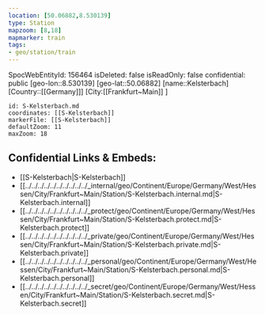 ```yaml
---
location: [50.06882,8.530139]
type: Station 
mapzoom: [8,18] 
mapmarker: train 
tags:
- geo/station/train
---
```

SpocWebEntityId: 156464
isDeleted: false
isReadOnly: false
confidential: public
[geo-lon::8.530139]
[geo-lat::50.06882]
[name::Kelsterbach]
[Country::[[Germany]]]
[City:[[Frankfurt~Main]] ]


```leaflet
id: S-Kelsterbach.md
coordinates: [[S-Kelsterbach]]
markerFile: [[S-Kelsterbach]]
defaultZoom: 11 
maxZoom: 18
```


## Confidential Links & Embeds: 
- [[S-Kelsterbach|S-Kelsterbach]] 
- [[../../../../../../../../../../_internal/geo/Continent/Europe/Germany/West/Hessen/City/Frankfurt~Main/Station/S-Kelsterbach.internal.md|S-Kelsterbach.internal]] 
- [[../../../../../../../../../../_protect/geo/Continent/Europe/Germany/West/Hessen/City/Frankfurt~Main/Station/S-Kelsterbach.protect.md|S-Kelsterbach.protect]] 
- [[../../../../../../../../../../_private/geo/Continent/Europe/Germany/West/Hessen/City/Frankfurt~Main/Station/S-Kelsterbach.private.md|S-Kelsterbach.private]] 
- [[../../../../../../../../../../_personal/geo/Continent/Europe/Germany/West/Hessen/City/Frankfurt~Main/Station/S-Kelsterbach.personal.md|S-Kelsterbach.personal]] 
- [[../../../../../../../../../../_secret/geo/Continent/Europe/Germany/West/Hessen/City/Frankfurt~Main/Station/S-Kelsterbach.secret.md|S-Kelsterbach.secret]] 
